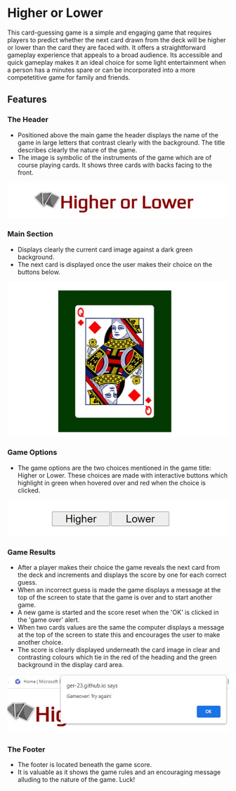 # Higher or Lower

This card-guessing game is a simple and engaging game that requires players to predict whether the next card drawn from the deck will be higher or lower than the card they are faced with. It offers a straightforward gameplay experience that appeals to a broad audience. Its accessible and quick gameplay makes it an ideal choice for some light entertainment when a person has a minutes spare or can be incorporated into a more competetitive game for family and friends.

## Features

### The Header
  - Positioned above the main game the header displays the name of the game in large letters that contrast clearly with the background. The title describes clearly the nature of the game.
  - The image is symbolic of the instruments of the game which are of course playing cards. It shows three cards with backs facing to the front.

![Screenshot of the title of the game with a 3 backward facing cards logo positioned to its left](assets/images/header.jpg)

### Main Section
 - Displays clearly the current card image against a dark green background.
 - The next card is displayed once the user makes their choice on the buttons below.

![Screenshot of the display card area with current card against a green background](assets/images/display_card.jpg)

### Game Options

- The game options are the two choices mentioned in the game title: Higher or Lower. These choices are made with interactive buttons which highlight in green when hovered over and red when the choice is clicked.

![Screenshot of the two game buttons - Higher and Lower](assets/images/buttons.jpg)

### Game Results

- After a player makes their choice the game reveals the next card from the deck and increments and displays the score by one for each correct guess.
- When an incorrect guess is made the game displays a message at the top of the screen to state that the game is over and to start another game.
- A new game is started and the score reset when the 'OK' is clicked in the 'game over' alert.
- When two cards values are the same the computer displays a message at the top of the screen to state this and encourages the user to make another choice.
- The score is clearly displayed underneath the card image in clear and contrasting colours which tie in the red of the heading and the green background in the display card area.

![Screenshot of the incorrect guess/game over message](assets/images/game_over_alert.jpg)

### The Footer

- The footer is located beneath the game score.
- It is valuable as it shows the game rules and an encouraging message alluding to the nature of the game. Luck!
